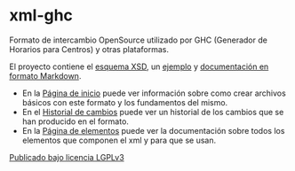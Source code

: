 
# xml-ghc
Formato de intercambio OpenSource utilizado por GHC (Generador de Horarios para Centros) y otras plataformas.


El proyecto contiene el [esquema XSD](GHCFile.xsd), un [ejemplo](Ejemplo1_3.xml) y [documentación en formato Markdown](documentacion/).

 - En la [Página de inicio](documentacion/index.md) puede ver información sobre como crear archivos básicos con este formato y los fundamentos del mismo.
 - En el [Historial de cambios](documentacion/cambios.md) puede ver un historial de los cambios que se han producido en el formato.
 - En la [Página de elementos](documentacion/elementos.md) puede ver la documentación sobre todos los elementos que componen el xml y para que se usan.

[Publicado bajo licencia LGPLv3](LICENSE)
